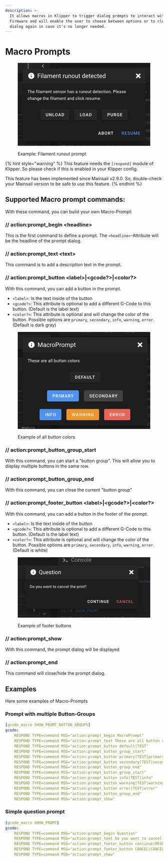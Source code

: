 ```yaml
---
description: >-
  It allows macros in Klipper to trigger dialog prompts to interact with the
  Firmware and will enable the user to choose between options or to close the
  dialog again in case it's no longer needed.
---
```


# Macro Prompts

<figure><img src="../../.gitbook/assets/image (28).png" alt="Example Filament Runout Prompt"><figcaption><p>Example: Filament runout prompt</p></figcaption></figure>

{% hint style="warning" %}
This feature needs the `[respond]` module of Klipper. So please check if this is enabled in your Klipper config.

This feature has been implemented since Mainsail v2.9.0. So, double-check your Mainsail version to be safe to use this feature.
{% endhint %}

## Supported Macro prompt commands:

With these command, you can build your own Macro-Prompt:

### // action:prompt\_begin \<headline>

This is the first command to define a prompt. The `<headline>`-Attribute will be the headline of the prompt dialog.

### // action:prompt\_text \<text>

This command is to add a description text in the prompt.

### // action:prompt\_button \<label>|\<gcode?>|\<color?>

With this command, you can add a button in the prompt.

* `<label>`: Is the text inside of the button
* `<gcode?>`: This attribute is optional to add a different G-Code to this button. (Default is the label text)
* `<color?>`: This attribute is optional and will change the color of the button. Possible options are `primary`, `secondary`, `info`, `warning`, `error`. (Default is dark gray)

<figure><img src="../../.gitbook/assets/image (29).png" alt=""><figcaption><p>Example of all button colors</p></figcaption></figure>

### // action:prompt\_button\_group\_start

With this command, you can start a "button group". This will allow you to display multiple buttons in the same row.

### // action:prompt\_button\_group\_end

With this command, you can close the current "button group"

### // action:prompt\_footer\_button \<label>|\<gcode?>|\<color?>

With this command, you can add a button in the footer of the prompt.

* `<label>`: Is the text inside of the button
* `<gcode?>`: This attribute is optional to add a different G-Code to this button. (Default is the label text)
* `<color?>`: This attribute is optional and will change the color of the button. Possible options are `primary`, `secondary`, `info`, `warning`, `error`. (Default is white)

<figure><img src="../../.gitbook/assets/image (30).png" alt=""><figcaption><p>Example of footer buttons</p></figcaption></figure>

### // action:prompt\_show

With this command, the prompt dialog will be displayed

### // action:prompt\_end

This command will close/hide the prompt dialog.

## Examples

Here some examples of Macro-Prompts

### Prompt with multiple Button-Groups

```yaml
[gcode_macro SHOW_PROMT_BUTTON_GROUPS]
gcode:
    RESPOND TYPE=command MSG="action:prompt_begin MacroPrompt"
    RESPOND TYPE=command MSG="action:prompt_text These are all button colors"
    RESPOND TYPE=command MSG="action:prompt_button default|TEST"
    RESPOND TYPE=command MSG="action:prompt_button_group_start"
    RESPOND TYPE=command MSG="action:prompt_button primary|TEST|primary"
    RESPOND TYPE=command MSG="action:prompt_button secondary|TEST|secondary"
    RESPOND TYPE=command MSG="action:prompt_button_group_end"
    RESPOND TYPE=command MSG="action:prompt_button_group_start"
    RESPOND TYPE=command MSG="action:prompt_button info|TEST|info"
    RESPOND TYPE=command MSG="action:prompt_button warning|TEST|warning"
    RESPOND TYPE=command MSG="action:prompt_button error|TEST|error"
    RESPOND TYPE=command MSG="action:prompt_button_group_end"
    RESPOND TYPE=command MSG="action:prompt_show"
```

### Simple question prompt

```yaml
[gcode_macro SHOW_PROMT]
gcode:
    RESPOND TYPE=command MSG="action:prompt_begin Question"
    RESPOND TYPE=command MSG="action:prompt_text Do you wont to cancel the print?"
    RESPOND TYPE=command MSG="action:prompt_footer_button continue|RESPOND TYPE=command MSG=action:prompt_end"
    RESPOND TYPE=command MSG="action:prompt_footer_button CANCEL|CANCEL_PRINT|error"
    RESPOND TYPE=command MSG="action:prompt_show"
```
